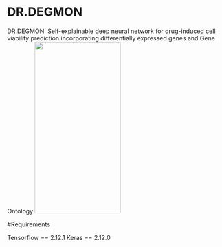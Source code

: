 # DR.DEGMON
DR.DEGMON: Self-explainable deep neural network for drug-induced cell viability prediction incorporating differentially expressed genes and Gene Ontology
<img src="https://github.com/user-attachments/assets/f2a99ac4-aab7-4f89-b14e-51eeba98ff77" width="200" height="400"/>

#Requirements

Tensorflow == 2.12.1
Keras == 2.12.0
